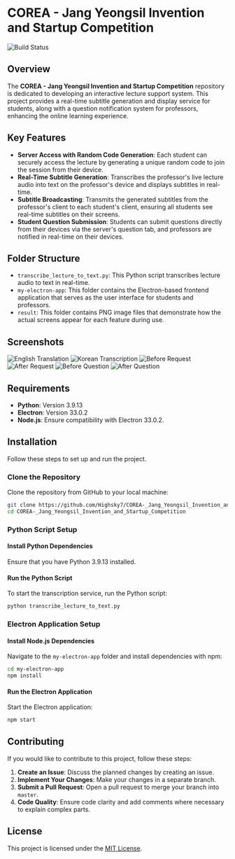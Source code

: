 # COREA - Jang Yeongsil Invention and Startup Competition

![Build Status](https://img.shields.io/github/actions/workflow/status/Highsky7/COREA-_Jang_Yeongsil_Invention_and_Startup_Competition/build)

## Overview
The **COREA - Jang Yeongsil Invention and Startup Competition** repository is dedicated to developing an interactive lecture support system. This project provides a real-time subtitle generation and display service for students, along with a question notification system for professors, enhancing the online learning experience.

## Key Features
- **Server Access with Random Code Generation**: Each student can securely access the lecture by generating a unique random code to join the session from their device.
- **Real-Time Subtitle Generation**: Transcribes the professor's live lecture audio into text on the professor's device and displays subtitles in real-time.
- **Subtitle Broadcasting**: Transmits the generated subtitles from the professor's client to each student's client, ensuring all students see real-time subtitles on their screens.
- **Student Question Submission**: Students can submit questions directly from their devices via the server's question tab, and professors are notified in real-time on their devices.

## Folder Structure

- `transcribe_lecture_to_text.py`: This Python script transcribes lecture audio to text in real-time.
- `my-electron-app`: This folder contains the Electron-based frontend application that serves as the user interface for students and professors.
- `result`: This folder contains PNG image files that demonstrate how the actual screens appear for each feature during use.

## Screenshots

![English Translation](result/translation_Eng_student.png)
![Korean Transcription](result/Transcription_student.png)
![Before Request](result/Before_request_student.png)
![After Request](result/After_request_professor.png)
![Before Question](result/Before_question_student.png)
![After Question](result/After_question_student.png)

## Requirements

- **Python**: Version 3.9.13
- **Electron**: Version 33.0.2
- **Node.js**: Ensure compatibility with Electron 33.0.2.

## Installation

Follow these steps to set up and run the project.

### Clone the Repository
Clone the repository from GitHub to your local machine:

```bash
git clone https://github.com/Highsky7/COREA-_Jang_Yeongsil_Invention_and_Startup_Competition.git
cd COREA-_Jang_Yeongsil_Invention_and_Startup_Competition
```

### Python Script Setup

#### Install Python Dependencies
Ensure that you have Python 3.9.13 installed.

#### Run the Python Script
To start the transcription service, run the Python script:

```bash
python transcribe_lecture_to_text.py
```

### Electron Application Setup

#### Install Node.js Dependencies
Navigate to the `my-electron-app` folder and install dependencies with npm:

```bash
cd my-electron-app
npm install
```

#### Run the Electron Application
Start the Electron application:

```bash
npm start
```

## Contributing

If you would like to contribute to this project, follow these steps:

1. **Create an Issue**: Discuss the planned changes by creating an issue.
2. **Implement Your Changes**: Make your changes in a separate branch.
3. **Submit a Pull Request**: Open a pull request to merge your branch into `master`.
4. **Code Quality**: Ensure code clarity and add comments where necessary to explain complex parts.

## License

This project is licensed under the [MIT License](LICENSE).
